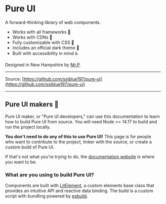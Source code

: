 # Pure UI

A forward-thinking library of web components.

- Works with all frameworks 🧩
- Works with CDNs 🚛
- Fully customizable with CSS 🎨
- Includes an official dark theme 🌛
- Built with accessibility in mind ♿️

Designed in New Hampshire by [Mr.P](https://www.facebook.com/ssjblue197).

---

<!-- Documentation: [Pure UI](https://pureui.xyz) -->

Source: [https://github.com/ssjblue197/pure-ui](https://github.com/ssjblue197/pure-ui)

---

## Pure UI makers 🥾

Pure UI maker, or "Pure UI developers," can use this documentation to learn how to build Pure UI from source. You will need Node >= 14.17 to build and run the project locally.

**You don't need to do any of this to use Pure UI!** This page is for people who want to contribute to the project, tinker with the source, or create a custom build of Pure UI.

If that's not what you're trying to do, the [documentation website](https://pureui.xyz) is where you want to be.

### What are you using to build Pure UI?

Components are built with [LitElement](https://lit-element.polymer-project.org/), a custom elements base class that provides an intuitive API and reactive data binding. The build is a custom script with bundling powered by [esbuild](https://esbuild.github.io/).
